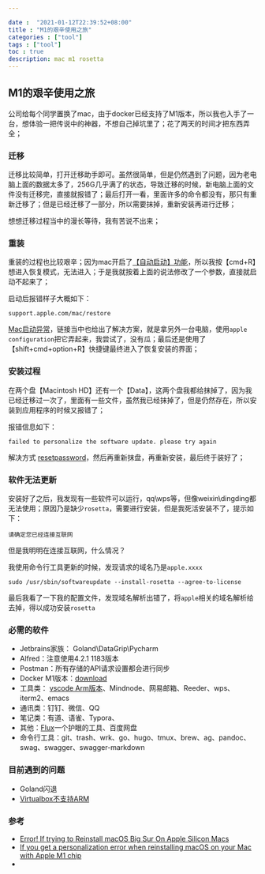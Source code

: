 ```yaml
---

date :  "2021-01-12T22:39:52+08:00" 
title : "M1的艰辛使用之旅" 
categories : ["tool"] 
tags : ["tool"] 
toc : true
description: mac m1 rosetta
---
```


## M1的艰辛使用之旅

公司给每个同学置换了mac，由于docker已经支持了M1版本，所以我也入手了一台，想体验一把传说中的神器，不想自己掉坑里了；花了两天的时间才把东西弄全；

### 迁移

迁移比较简单，打开迁移助手即可。虽然很简单，但是仍然遇到了问题，因为老电脑上面的数据太多了，256G几乎满了的状态，导致迁移的时候，新电脑上面的文件没有迁移完，直接就报错了；最后打开一看，里面许多的命令都没有，那只有重新迁移了；但是已经迁移了一部分，所以需要抹掉，重新安装再进行迁移；

想想迁移过程当中的漫长等待，我有苦说不出来；

### 重装

重装的过程也比较艰辛；因为mac开启了[【自动启动】功能](https://discussionschinese.apple.com/thread/250833364)，所以我按【cmd+R】想进入恢复模式，无法进入；于是我就按着上面的说法修改了一个参数，直接就启动不起来了；

启动后报错样子大概如下：

```
support.apple.com/mac/restore 
```

 [Mac启动异常](https://support.apple.com/zh-cn/HT211868?cid=mc-ols-mac-article_ht211868-macos_ui-09292020)，链接当中也给出了解决方案，就是拿另外一台电脑，使用`apple configuration`把它弄起来，我尝试了，没有瓜；最后还是使用了【shift+cmd+option+R】快捷键最终进入了恢复安装的界面；

### 安装过程

在两个盘【Macintosh HD】还有一个【Data】，这两个盘我都给抹掉了，因为我已经迁移过一次了，里面有一些文件，虽然我已经抹掉了，但是仍然存在，所以安装到应用程序的时候又报错了；

报错信息如下：

```shell
failed to personalize the software update. please try again
```

解决方式 [resetpassword](https://support.apple.com/en-us/HT211983)，然后再重新抹盘，再重新安装，最后终于装好了；

### 软件无法更新

安装好了之后，我发现有一些软件可以运行，qq\wps等，但像weixin\dingding都无法使用；原因乃是缺少`rosetta`，需要进行安装，但是我死活安装不了，提示如下：

```
请确定您已经连接互联网
```

但是我明明在连接互联网，什么情况？

我使用命令行工具更新的时候，发现请求的域名乃是`apple.xxxx`

```
sudo /usr/sbin/softwareupdate --install-rosetta --agree-to-license
```

最后我看了一下我的配置文件，发现域名解析出错了，将`apple`相关的域名解析给去掉，得以成功安装`rosetta`

### 必需的软件

- Jetbrains家族： Goland\DataGrip\Pycharm
- Alfred：注意使用4.2.1 1183版本
- Postman：所有存储的API请求设置都会进行同步
- Docker M1版本：[download](https://docs.docker.com/docker-for-mac/apple-m1/)
- 工具类： [vscode Arm版本](https://code.visualstudio.com/docs/?dv=darwinarm64&build=insiders)、Mindnode、网易邮箱、Reeder、wps、iterm2、emacs
- 通讯类：钉钉、微信、QQ
- 笔记类：有道、语雀、Typora、
- 其他：[Flux](https://justgetflux.com/mac/Flux.zip)一个护眼的工具、百度网盘
- 命令行工具：git、trash、wrk、go、hugo、tmux、brew、ag、pandoc、swag、swagger、swagger-markdown

### 目前遇到的问题

- Goland闪退
- [Virtualbox不支持ARM](https://forums.virtualbox.org/viewtopic.php?f=8&t=98742)

### 参考

- [Error! If trying to Reinstall macOS Big Sur On Apple Silicon Macs](https://mrmacintosh.com/reinstalling-big-sur-on-apple-silicon-macs-with-11-0-20a2411-error/)
- [If you get a personalization error when reinstalling macOS on your Mac with Apple M1 chip](https://support.apple.com/en-us/HT211983)
- 

